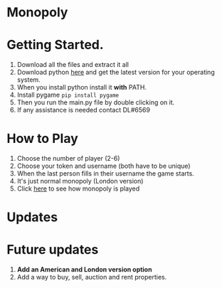# Monopoly

# Getting Started.
1. Download all the files and extract it all
2. Download python [here](https://www.python.org/downloads/) and get the latest version for your operating system.
3. When you install python install it **with** PATH. 
4. Install pygame ```pip install pygame```
5. Then you run the main.py file by double clicking on it.
6. If any assistance is needed contact DL#6569

# How to Play
1. Choose the number of player (2-6)
2. Choose your token and username (both have to be unique)
3. When the last person fills in their username the game starts.
4. It's just normal monopoly (London version)
5. Click [here](https://www.hasbro.com/common/instruct/00009.pdf) to see how monopoly is played

# Updates

# Future updates
1. __Add an American and London version option__
2. Add a way to buy, sell, auction and rent properties.
